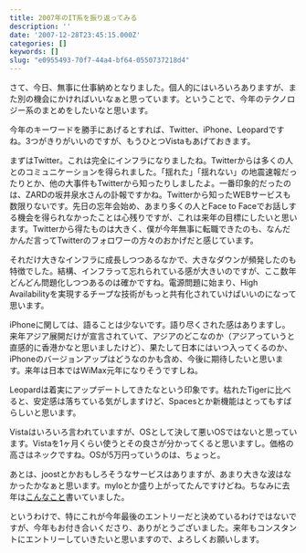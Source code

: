 ```yaml
---
title: 2007年のIT系を振り返ってみる
description: ''
date: '2007-12-28T23:45:15.000Z'
categories: []
keywords: []
slug: "e0955493-70f7-44a4-bf64-0550737218d4"
---
```

さて、今日、無事に仕事納めとなりました。個人的にはいろいろありますが、また別の機会にかければいいなぁと思っています。ということで、今年のテクノロジー系のまとめをしたいなと思います。

今年のキーワードを勝手にあげるとすれば、Twitter、iPhone、Leopardですね。3つがきりがいいのですが、もうひとつVistaもあげておきます。

まずはTwitter。これは完全にインフラになりましたね。Twitterからは多くの人とのコミュニケーションを得られました。「揺れた」「揺れない」の地震速報だったりとか、他の大事件もTwitterから知ったりしましたよ。一番印象的だったのは、ZARDの坂井泉水さんの訃報ですかね。Twitterから知ったWEBサービスも数限りないです。先日の忘年会始め、あまり多くの人とFace to Faceでお話しする機会を得られなかったことは心残りですが、これは来年の目標にしたいと思います。Twitterから得たものは大きく、僕が今年無事に転職できたのも、なんだかんだ言ってTwitterのフォロワーの方々のおかげだと感じています。

それだけ大きなインフラに成長しつつあるなかで、大きなダウンが頻発したのも特徴でした。結構、インフラって忘れられている感が大きいのですが、ここ数年どんどん問題化しつつあるのは確かですね。電源問題に始まり、High Availabilityを実現するチープな技術がもっと共有化されていけばいいのになって思います。

iPhoneに関しては、語ることは少ないです。語り尽くされた感はありますし。来年アジア展開だけが宣言されていて、アジアのどこなのか（アジアっていうと直感的に香港かなと思いましたけど）、果たして日本にはいつ入ってくるのか、iPhoneのバージョンアップはどうなのかも含め、今後に期待したいと思います。来年は日本ではWiMax元年になりそうですしね。

Leopardは着実にアップデートしてきたなという印象です。枯れたTigerに比べると、安定感は落ちている気がしますけど、Spacesとか新機能はとってもすばらしいと思います。

Vistaはいろいろ言われていますが、OSとして決して悪いOSではないと思っています。Vistaを1ヶ月くらい使うとその良さが分かってくると思いますし。価格の高さはネックですね。OSが5万円っていうのは、ちょっと。

あとは、joostとかおもしろそうなサービスはありますが、あまり大きな波はなかったかなぁと思います。myloとか盛り上がってたんですけどね。ちなみに去年は[こんなこと](http://blog.qli.jp/2006/12/2006web_34a9.html)書いていました。

というわけで、特にこれが今年最後のエントリーだと決めているわけではないですが、今年もお付き合いくださり、ありがとうございました。来年もコンスタントにエントリーしていきたいと思いますので、よろしくお願いします。